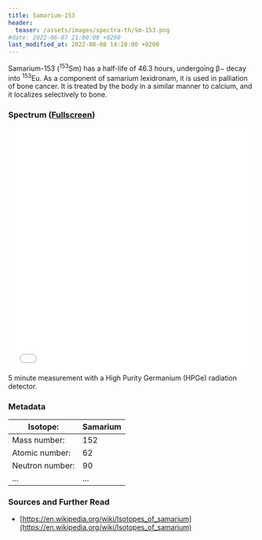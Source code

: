 ```yaml
---
title: Samarium-153
header:
  teaser: /assets/images/spectra-th/Sm-153.png
#date: 2022-06-07 21:00:00 +0200
last_modified_at: 2022-08-08 14:20:00 +0200
---
```


Samarium-153 (<sup>153</sup>Sm) has a half-life of 46.3 hours, undergoing β− decay into <sup>153</sup>Eu. As a component of samarium lexidronam, it is used in palliation of bone cancer. It is treated by the body in a similar manner to calcium, and it localizes selectively to bone.

### Spectrum ([Fullscreen](/assets/spectra/Sm-153.html))

<iframe width="100%" height="500" src="/assets/spectra/Sm-153.html" title="Sm-153 gamma spectrum" frameborder="0" allowfullscreen></iframe>
5 minute measurement with a High Purity Germanium (HPGe) radiation detector.

### Metadata

| Isotope:        | Samarium |
| --------------- | -------- |
| Mass number:    | 152      |
| Atomic number:  | 62       |
| Neutron number: | 90       |
| ...             | ...      |

### Sources and Further Read

- [https://en.wikipedia.org/wiki/Isotopes_of_samarium](https://en.wikipedia.org/wiki/Isotopes_of_samarium)
